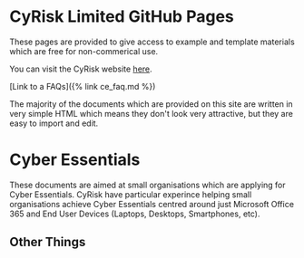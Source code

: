 CyRisk Limited GitHub Pages
===========================
These pages are provided to give access to example and template materials which are free for non-commerical use.

You can visit the CyRisk website [here](https://www.cyrisk.co.uk).

[Link to a FAQs]({% link ce_faq.md %})

The majority of the documents which are provided on this site are written in very simple HTML which means they don't look very attractive, but they are easy to import and edit.

Cyber Essentials
================
These documents are aimed at small organisations which are applying for Cyber Essentials.
CyRisk have particular experince helping small organisations achieve Cyber Essentials centred around just Microsoft Office 365 and End User Devices (Laptops, Desktops, Smartphones, etc).

Other Things
-----
